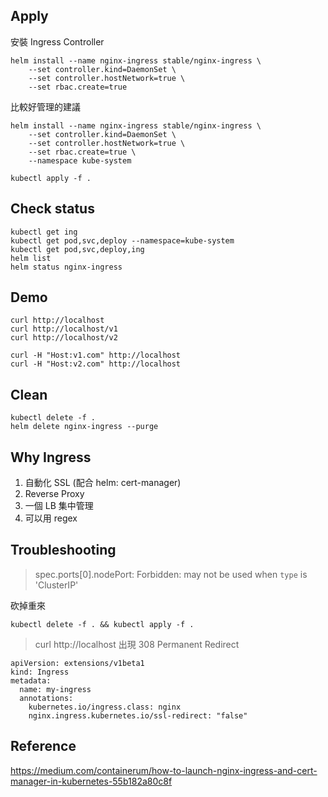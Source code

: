 ## Apply
安裝 Ingress Controller
```
helm install --name nginx-ingress stable/nginx-ingress \
    --set controller.kind=DaemonSet \
    --set controller.hostNetwork=true \
    --set rbac.create=true
```

比較好管理的建議
```
helm install --name nginx-ingress stable/nginx-ingress \
    --set controller.kind=DaemonSet \
    --set controller.hostNetwork=true \
    --set rbac.create=true \
    --namespace kube-system
```

```
kubectl apply -f .
```


## Check status
```
kubectl get ing
kubectl get pod,svc,deploy --namespace=kube-system
kubectl get pod,svc,deploy,ing
helm list
helm status nginx-ingress
```

## Demo
```
curl http://localhost
curl http://localhost/v1
curl http://localhost/v2

curl -H "Host:v1.com" http://localhost
curl -H "Host:v2.com" http://localhost
```

## Clean
```
kubectl delete -f .
helm delete nginx-ingress --purge
```

## Why Ingress
1. 自動化 SSL (配合 helm: cert-manager)
2. Reverse Proxy
3. 一個 LB 集中管理
4. 可以用 regex

## Troubleshooting
>  spec.ports[0].nodePort: Forbidden: may not be used when `type` is 'ClusterIP'

砍掉重來
```
kubectl delete -f . && kubectl apply -f .
```

> curl http://localhost 出現 308 Permanent Redirect

```
apiVersion: extensions/v1beta1
kind: Ingress
metadata:
  name: my-ingress
  annotations:
    kubernetes.io/ingress.class: nginx
    nginx.ingress.kubernetes.io/ssl-redirect: "false"
```


## Reference
https://medium.com/containerum/how-to-launch-nginx-ingress-and-cert-manager-in-kubernetes-55b182a80c8f
